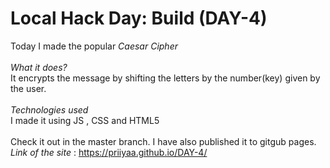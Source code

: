 # Local Hack Day: Build (DAY-4)
Today I made the popular _Caesar Cipher_
<br><br>
_What it does?_
<br>
It encrypts the message by shifting the letters by the number(key) given by the user.
<br><br>
_Technologies used_
<br>
I made it using JS , CSS and HTML5
<br><br>
Check it out in the master branch. I have also published it to gitgub pages.
<br>
_Link of the site_ :  https://priiyaa.github.io/DAY-4/

